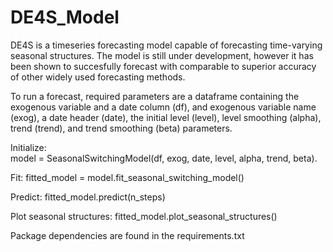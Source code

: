 # DE4S_Model
DE4S is a timeseries forecasting model capable of forecasting time-varying seasonal structures. The model is still under development, however it has been shown to succesfully forecast with comparable to superior accuracy of other widely used forecasting methods.

To run a forecast, required parameters are a dataframe containing the exogenous variable and a date column (df), and exogenous variable name (exog), a date header (date), the initial level (level), level smoothing (alpha), trend (trend), and trend smoothing (beta) parameters. 

Initialize:<br>
model = SeasonalSwitchingModel(df, exog, date, level, alpha, trend, beta).

Fit:
fitted_model = model.fit_seasonal_switching_model()

Predict:
fitted_model.predict(n_steps)

Plot seasonal structures:
fitted_model.plot_seasonal_structures()


Package dependencies are found in the requirements.txt
